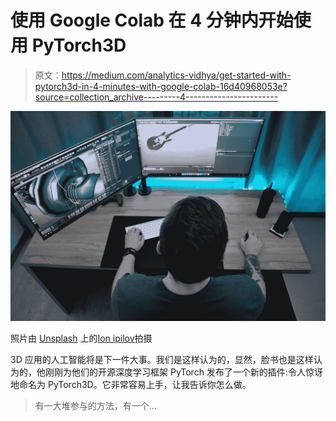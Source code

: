 # 使用 Google Colab 在 4 分钟内开始使用 PyTorch3D

> 原文：<https://medium.com/analytics-vidhya/get-started-with-pytorch3d-in-4-minutes-with-google-colab-16d40968053e?source=collection_archive---------4----------------------->

![](img/f1fb4441f969495f32d8849ac29502d6.png)

照片由 [Unsplash](https://unsplash.com?utm_source=medium&utm_medium=referral) 上的[Ion ipilov](https://unsplash.com/@ion66574?utm_source=medium&utm_medium=referral)拍摄

3D 应用的人工智能将是下一件大事。我们是这样认为的，显然，脸书也是这样认为的，他刚刚为他们的开源深度学习框架 PyTorch 发布了一个新的插件:令人惊讶地命名为 PyTorch3D。它非常容易上手，让我告诉你怎么做。

> 有一大堆参与的方法，有一个…